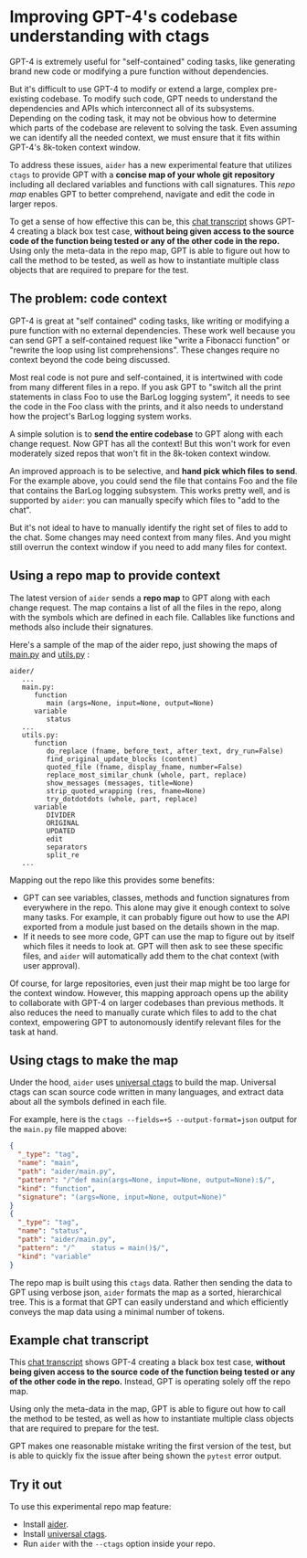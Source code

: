 
# Improving GPT-4's codebase understanding with ctags

GPT-4 is extremely useful for "self-contained" coding tasks,
like generating brand new code or modifying a pure function without dependencies.

But it's difficult to use GPT-4 to modify or extend
a large, complex pre-existing codebase.
To modify such code, GPT needs to understand the dependencies and APIs
which interconnect all of its subsystems.
Depending on the coding task, it may not be obvious
how to determine which parts of the codebase are relevent to solving the task.
Even assuming we can identify all the needed context, we must
ensure that it fits within GPT-4's 8k-token
context window.

To address these issues, `aider` has
a new experimental feature that utilizes `ctags` to provide
GPT with a **concise map of your whole git repository** including
all declared variables and functions with call signatures.
This *repo map* enables GPT to better comprehend, navigate
and edit the code in larger repos.

To get a sense of how effective this can be, this
[chat transcript](https://aider.chat/examples/add-test.html)
shows GPT-4 creating a black box test case, **without being given
access to the source code of the function being tested or any of the
other code in the repo.**
Using only the meta-data in the repo map, GPT is able to figure out how to
call the method to be tested, as well as how to instantiate multiple
class objects that are required to prepare for the test.


## The problem: code context

GPT-4 is great at "self contained" coding tasks, like writing or
modifying a pure function with no external dependencies. These work
well because you can send GPT a self-contained request like "write a
Fibonacci function" or "rewrite the loop using list
comprehensions". These changes require no context beyond the code
being discussed.

Most real code is not pure and self-contained, it is intertwined with
code from many different files in a repo.
If you ask GPT to "switch all the print statements in class Foo to
use the BarLog logging system", it needs to see the code in the Foo class
with the prints, and it also needs to understand how the project's BarLog
logging system works.

A simple solution is to **send the entire codebase** to GPT along with
each change request. Now GPT has all the context! But this won't work
for even moderately
sized repos that won't fit in the 8k-token context window.

An
improved approach is to be selective, and **hand pick which files to send**.
For the example above, you could send the file that
contains Foo and the file that contains the BarLog logging subsystem.
This works pretty well, and is supported by `aider`: you
can manually specify which files to "add to the chat".

But it's not ideal to have to manually identify the right
set of files to add to the chat. 
Some changes may need context from many files.
And you might still overrun
the context window if you need to add many files for context.

## Using a repo map to provide context

The latest version of `aider` sends a **repo map** to GPT along with
each change request. The map contains a list of all the files in the
repo, along with the symbols which are defined in each file. Callables
like functions and methods also include their signatures.

Here's a
sample of the map of the aider repo, just showing the maps of
[main.py](https://github.com/paul-gauthier/aider/blob/main/aider/main.py)
and
[utils.py](https://github.com/paul-gauthier/aider/blob/main/aider/utils.py)
:

```
aider/
   ...
   main.py:
      function
         main (args=None, input=None, output=None)
      variable
         status
   ...
   utils.py:
      function
         do_replace (fname, before_text, after_text, dry_run=False)
         find_original_update_blocks (content)
         quoted_file (fname, display_fname, number=False)
         replace_most_similar_chunk (whole, part, replace)
         show_messages (messages, title=None)
         strip_quoted_wrapping (res, fname=None)
         try_dotdotdots (whole, part, replace)
      variable
         DIVIDER
         ORIGINAL
         UPDATED
         edit
         separators
         split_re
   ...
```

Mapping out the repo like this provides some benefits:

  - GPT can see variables, classes, methods and function signatures from everywhere in the repo. This alone may give it enough context to solve many tasks. For example, it can probably figure out how to use the API exported from a module just based on the details shown in the map.
  - If it needs to see more code, GPT can use the map to figure out by itself which files it needs to look at. GPT will then ask to see these specific files, and `aider` will automatically add them to the chat context (with user approval).

Of course, for large repositories, even just their map might be too large
for the context window.  However, this mapping approach opens up the
ability to collaborate with GPT-4 on larger codebases than previous
methods.  It also reduces the need to manually curate which files to
add to the chat context, empowering GPT to autonomously identify
relevant files for the task at hand.

## Using ctags to make the map

Under the hood, `aider` uses
[universal ctags](https://github.com/universal-ctags/ctags)
to build the
map. Universal ctags can scan source code written in many
languages, and extract data about all the symbols defined in each
file.

For example, here is the `ctags --fields=+S --output-format=json` output for the `main.py` file mapped above:

```json
{
  "_type": "tag",
  "name": "main",
  "path": "aider/main.py",
  "pattern": "/^def main(args=None, input=None, output=None):$/",
  "kind": "function",
  "signature": "(args=None, input=None, output=None)"
}
{
  "_type": "tag",
  "name": "status",
  "path": "aider/main.py",
  "pattern": "/^    status = main()$/",
  "kind": "variable"
}
```

The repo map is built using this `ctags` data.
Rather then sending the data to GPT using verbose json, `aider`
formats the map as a sorted,
hierarchical tree. This is a format that GPT can easily understand and which efficiently conveys the map data using a
minimal number of tokens.

## Example chat transcript

This
[chat transcript](https://aider.chat/examples/add-test.html)
shows GPT-4 creating a black box test case, **without being given
access to the source code of the function being tested or any of the
other code in the repo.** Instead, GPT is operating solely off 
the repo map.

Using only the meta-data in the map, GPT is able to figure out how to call the method to be tested, as well as how to instantiate multiple class objects that are required to prepare for the test.

GPT makes one reasonable mistake writing the first version of the test, but is
able to quickly fix the issue after being shown the `pytest` error output.

## Try it out

To use this experimental repo map feature:

  - Install [aider](https://github.com/paul-gauthier/aider#installation).
  - Install [universal ctags](https://github.com/universal-ctags/ctags).
  - Run `aider` with the `--ctags` option inside your repo.
  